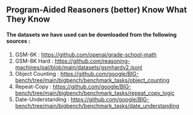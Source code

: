 ## Program-Aided Reasoners (better) Know What They Know

#### The datasets we have used can be downloaded from the following sources : 

1. GSM-8K : https://github.com/openai/grade-school-math
2. GSM-8K Hard : https://github.com/reasoning-machines/pal/blob/main/datasets/gsmhardv2.jsonl
3. Object Counting : https://github.com/google/BIG-bench/tree/main/bigbench/benchmark_tasks/object_counting
4. Repeat-Copy : https://github.com/google/BIG-bench/tree/main/bigbench/benchmark_tasks/repeat_copy_logic
5. Date-Understanding : https://github.com/google/BIG-bench/tree/main/bigbench/benchmark_tasks/date_understanding
